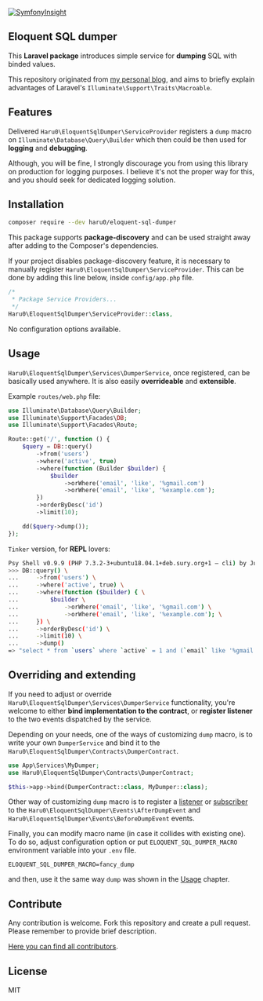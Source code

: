 [![SymfonyInsight](https://insight.symfony.com/projects/435fee6e-6c83-4fc0-a49e-5a6b6ffef2a6/mini.svg)](https://insight.symfony.com/projects/435fee6e-6c83-4fc0-a49e-5a6b6ffef2a6)

## Eloquent SQL dumper

This **Laravel package** introduces simple service for **dumping** SQL with binded values.

This repository originated from [my personal blog](http://haracewiat.pl/2019/02/16/dump-eloquent-sql/), and aims to briefly explain advantages of Laravel's `Illuminate\Support\Traits\Macroable`.

## Features

Delivered `Haru0\EloquentSqlDumper\ServiceProvider` registers a `dump` macro on `Illuminate\Database\Query\Builder` which then could be then used for **logging** and **debugging**.

Although, you will be fine, I strongly discourage you from using this library on production for logging purposes. I believe it's not the proper way for this, and you should seek for dedicated logging solution.

## Installation

```bash
composer require --dev haru0/eloquent-sql-dumper
```

This package supports **package-discovery** and can be used straight away after adding to the Composer's dependencies.

If your project disables package-discovery feature, it is necessary to manually register `Haru0\EloquentSqlDumper\ServiceProvider`. This can be done by adding this line below, inside `config/app.php` file.

```php
/*
 * Package Service Providers...
 */
Haru0\EloquentSqlDumper\ServiceProvider::class,
```

No configuration options available.

## Usage

`Haru0\EloquentSqlDumper\Services\DumperService`, once registered, can be basically used anywhere. It is also easily **overrideable** and **extensible**.

Example `routes/web.php` file:

```php
use Illuminate\Database\Query\Builder;
use Illuminate\Support\Facades\DB;
use Illuminate\Support\Facades\Route;

Route::get('/', function () {
    $query = DB::query()
        ->from('users')
        ->where('active', true)
        ->where(function (Builder $builder) {
            $builder
                ->orWhere('email', 'like', '%gmail.com')
                ->orWhere('email', 'like', '%example.com');
        })
        ->orderByDesc('id')
        ->limit(10);

    dd($query->dump());
});
```

`Tinker` version, for **REPL** lovers:

```bash
Psy Shell v0.9.9 (PHP 7.3.2-3+ubuntu18.04.1+deb.sury.org+1 — cli) by Justin Hileman
>>> DB::query() \
...     ->from('users') \
...     ->where('active', true) \
...     ->where(function ($builder) { \
...         $builder \
...             ->orWhere('email', 'like', '%gmail.com') \
...             ->orWhere('email', 'like', '%example.com'); \
...     }) \
...     ->orderByDesc('id') \
...     ->limit(10) \
...     ->dump()
=> "select * from `users` where `active` = 1 and (`email` like '%gmail.com' or `email` like '%example.com') order by `id` desc limit 10"
```

## Overriding and extending 

If you need to adjust or override `Haru0\EloquentSqlDumper\Services\DumperService` functionality, you're welcome to either **bind implementation to the contract**, or **register listener** to the two events dispatched by the service. 

Depending on your needs, one of the ways of customizing `dump` macro, is to write your own `DumperService` and bind it to the `Haru0\EloquentSqlDumper\Contracts\DumperContract`.

```php
use App\Services\MyDumper;
use Haru0\EloquentSqlDumper\Contracts\DumperContract;

$this->app->bind(DumperContract::class, MyDumper::class);
```

Other way of customizing `dump` macro is to register a [listener](https://laravel.com/docs/5.7/events#defining-listeners) or [subscriber](https://laravel.com/docs/5.7/events#event-subscribers) to the `Haru0\EloquentSqlDumper\Events\AfterDumpEvent` and `Haru0\EloquentSqlDumper\Events\BeforeDumpEvent` events. 

Finally, you can modify macro name (in case it collides with existing one). To do so, adjust configuration option or put `ELOQUENT_SQL_DUMPER_MACRO` environment variable into your `.env` file.

```dotenv
ELOQUENT_SQL_DUMPER_MACRO=fancy_dump
```

and then, use it the same way `dump` was shown in the [Usage](#Usage) chapter.

## Contribute

Any contribution is welcome. Fork this repository and create a pull request. Please remember to provide brief description.

[Here you can find all contributors](https://github.com/Haru0/eloquent-sql-dumper/graphs/contributors).

## License

MIT

